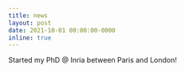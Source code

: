 ```yaml
---
title: news
layout: post
date: 2021-10-01 00:00:00-0000
inline: true
---
```

Started my PhD @ Inria between Paris and London!

